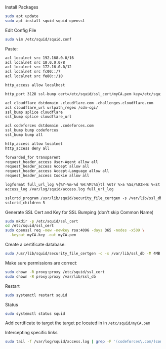 Install Packages
```bash
sudo apt update
sudo apt install squid squid-openssl
```

Edit Config File
```bash
sudo vim /etc/squid/squid.conf
```

Paste:
```txt
acl localnet src 192.168.0.0/16  
acl localnet src 10.0.0.0/8
acl localnet src 172.16.0.0/12
acl localnet src fc00::/7
acl localnet src fe80::/10

http_access allow localhost

http_port 3128 ssl-bump cert=/etc/squid/ssl_cert/myCA.pem key=/etc/squid/ssl_cert/myCA.key

acl cloudflare dstdomain .cloudflare.com .challenges.cloudflare.com
acl cloudflare_url urlpath_regex /cdn-cgi/
ssl_bump splice cloudflare
ssl_bump splice cloudflare_url

acl codeforces dstdomain .codeforces.com
ssl_bump bump codeforces  
ssl_bump bump all       

http_access allow localnet
http_access deny all

forwarded_for transparent
request_header_access User-Agent allow all
request_header_access Accept allow all
request_header_access Accept-Language allow all
request_header_access Cookie allow all

logformat full_url_log %{%Y-%m-%d %H:%M:%S}tl %6tr %>a %Ss/%03>Hs %<st %rm %>ru %[un %Sh/%<a %mt
access_log /var/log/squid/access.log full_url_log

sslcrtd_program /usr/lib/squid/security_file_certgen -s /var/lib/ssl_db -M 4MB
sslcrtd_children 5
```

Generate SSL Cert and Key for SSL Bumping (don't skip Common Name)
```bash
sudo mkdir -p /etc/squid/ssl_cert
cd /etc/squid/ssl_cert
sudo openssl req -new -newkey rsa:4096 -days 365 -nodes -x509 \
  -keyout myCA.key -out myCA.pem
```

Create a certificate database:
```bash
sudo /usr/lib/squid/security_file_certgen -c -s /var/lib/ssl_db -M 4MB
```

Make sure permissions are correct:
```bash
sudo chown -R proxy:proxy /etc/squid/ssl_cert
sudo chown -R proxy:proxy /var/lib/ssl_db
```

Restart
```bash
sudo systemctl restart squid
```

Status
```bash
sudo systemctl status squid
```

Add certificate to target the target pc located in in `/etc/squid/myCA.pem`


Intercepting specific links
```bash
sudo tail -f /var/log/squid/access.log | grep -P '(codeforces\.com/(contest|problemset|blog|data/submitSource)|atcoder\.jp/contests|www\.google\.com/search\?|chatgpt\.com/|www\.deepseek\.com/|github\.com/|vjudge\.net/problem/(?!description)|vjudge\.net/group|vjudge\.net/user/solveDetail/|vjudge\.net/problem/leaderBoard)'
```
